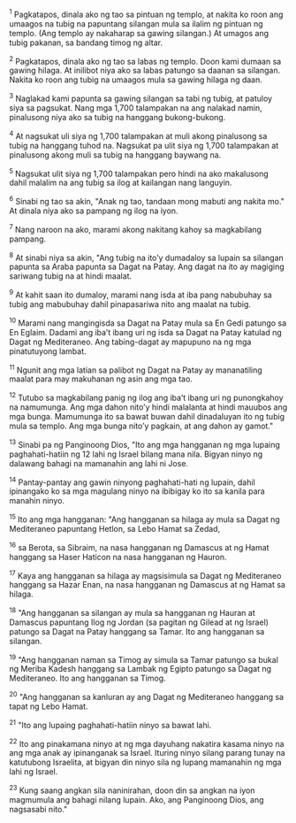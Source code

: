 <sup>1</sup>
Pagkatapos, dinala ako ng tao sa pintuan ng templo, at nakita ko roon ang umaagos na tubig na papuntang silangan mula sa ilalim ng pintuan ng templo. (Ang templo ay nakaharap sa gawing silangan.) At umagos ang tubig pakanan, sa bandang timog ng altar. 

<sup>2</sup>
Pagkatapos, dinala ako ng tao sa labas ng templo. Doon kami dumaan sa gawing hilaga. At inilibot niya ako sa labas patungo sa daanan sa silangan. Nakita ko roon ang tubig na umaagos mula sa gawing hilaga ng daan. 

<sup>3</sup>
Naglakad kami papunta sa gawing silangan sa tabi ng tubig, at patuloy siya sa pagsukat. Nang mga 1,700 talampakan na ang nalakad namin, pinalusong niya ako sa tubig na hanggang bukong-bukong. 

<sup>4</sup>
At nagsukat uli siya ng 1,700 talampakan at muli akong pinalusong sa tubig na hanggang tuhod na. Nagsukat pa ulit siya ng 1,700 talampakan at pinalusong akong muli sa tubig na hanggang baywang na. 

<sup>5</sup>
Nagsukat ulit siya ng 1,700 talampakan pero hindi na ako makalusong dahil malalim na ang tubig sa ilog at kailangan nang languyin. 

<sup>6</sup>
Sinabi ng tao sa akin, "Anak ng tao, tandaan mong mabuti ang nakita mo." At dinala niya ako sa pampang ng ilog na iyon. 

<sup>7</sup>
Nang naroon na ako, marami akong nakitang kahoy sa magkabilang pampang. 

<sup>8</sup>
At sinabi niya sa akin, "Ang tubig na itoʼy dumadaloy sa lupain sa silangan papunta sa Araba papunta sa Dagat na Patay. Ang dagat na ito ay magiging sariwang tubig na at hindi maalat. 

<sup>9</sup>
At kahit saan ito dumaloy, marami nang isda at iba pang nabubuhay sa tubig ang mabubuhay dahil pinapasariwa nito ang maalat na tubig. 

<sup>10</sup>
Marami nang mangingisda sa Dagat na Patay mula sa En Gedi patungo sa En Eglaim. Dadami ang ibaʼt ibang uri ng isda sa Dagat na Patay katulad ng Dagat ng Mediteraneo. Ang tabing-dagat ay mapupuno na ng mga pinatutuyong lambat. 

<sup>11</sup>
Ngunit ang mga latian sa palibot ng Dagat na Patay ay mananatiling maalat para may makuhanan ng asin ang mga tao. 

<sup>12</sup>
Tutubo sa magkabilang panig ng ilog ang ibaʼt ibang uri ng punongkahoy na namumunga. Ang mga dahon nitoʼy hindi malalanta at hindi mauubos ang mga bunga. Mamumunga ito sa bawat buwan dahil dinadaluyan ito ng tubig mula sa templo. Ang mga bunga nitoʼy pagkain, at ang dahon ay gamot." 

<sup>13</sup>
Sinabi pa ng Panginoong Dios, "Ito ang mga hangganan ng mga lupaing paghahati-hatiin ng 12 lahi ng Israel bilang mana nila. Bigyan ninyo ng dalawang bahagi na mamanahin ang lahi ni Jose. 

<sup>14</sup>
Pantay-pantay ang gawin ninyong paghahati-hati ng lupain, dahil ipinangako ko sa mga magulang ninyo na ibibigay ko ito sa kanila para manahin ninyo. 

<sup>15</sup>
Ito ang mga hangganan: "Ang hangganan sa hilaga ay mula sa Dagat ng Mediteraneo papuntang Hetlon, sa Lebo Hamat sa Zedad, 

<sup>16</sup>
sa Berota, sa Sibraim, na nasa hangganan ng Damascus at ng Hamat hanggang sa Haser Haticon na nasa hangganan ng Hauron. 

<sup>17</sup>
Kaya ang hangganan sa hilaga ay magsisimula sa Dagat ng Mediteraneo hanggang sa Hazar Enan, na nasa hangganan ng Damascus at ng Hamat sa hilaga. 

<sup>18</sup>
"Ang hangganan sa silangan ay mula sa hangganan ng Hauran at Damascus papuntang Ilog ng Jordan (sa pagitan ng Gilead at ng Israel) patungo sa Dagat na Patay hanggang sa Tamar. Ito ang hangganan sa silangan. 

<sup>19</sup>
"Ang hangganan naman sa Timog ay simula sa Tamar patungo sa bukal ng Meriba Kadesh hanggang sa Lambak ng Egipto patungo sa Dagat ng Mediteraneo. Ito ang hangganan sa Timog. 

<sup>20</sup>
"Ang hangganan sa kanluran ay ang Dagat ng Mediteraneo hanggang sa tapat ng Lebo Hamat. 

<sup>21</sup>
"Ito ang lupaing paghahati-hatiin ninyo sa bawat lahi. 

<sup>22</sup>
Ito ang pinakamana ninyo at ng mga dayuhang nakatira kasama ninyo na ang mga anak ay ipinanganak sa Israel. Ituring ninyo silang parang tunay na katutubong Israelita, at bigyan din ninyo sila ng lupang mamanahin ng mga lahi ng Israel. 

<sup>23</sup>
Kung saang angkan sila naninirahan, doon din sa angkan na iyon magmumula ang bahagi nilang lupain. Ako, ang Panginoong Dios, ang nagsasabi nito."